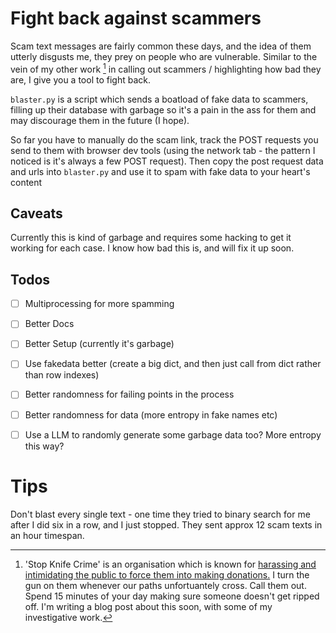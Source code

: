 
# Fight back against scammers

Scam text messages are fairly common these days, and the idea of them utterly disgusts me, they prey on people who are vulnerable.
Similar to the vein of my other work [^1] in calling out scammers / highlighting how bad they are, I give you a tool to fight back.

`blaster.py` is a script which sends a boatload of fake data to scammers, filling up their database with garbage so it's a pain in the ass for them and may discourage them in the future (I hope).

So far you have to manually do the scam link, track the POST requests you send to them with browser dev tools (using the network tab - the pattern I noticed is it's always a few POST request).
Then copy the post request data and urls into `blaster.py` and use it to spam with fake data to your heart's content


## Caveats

Currently this is kind of garbage and requires some hacking to get it working for each case. I know how bad this is, and will fix it up soon.

## Todos
- [ ] Multiprocessing for more spamming
- [ ] Better Docs
- [ ] Better Setup (currently it's garbage)
- [ ] Use fakedata better (create a big dict, and then just call from dict rather than row indexes)
- [ ] Better randomness for failing points in the process
- [ ] Better randomness for data (more entropy in fake names etc)
- [ ] Use a LLM to randomly generate some garbage data too? More entropy this way?


# Tips

Don't blast every single text - one time they tried to binary search for me after I did six in a row, and I just stopped. They sent approx 12 scam texts in an hour timespan.

[^1]: 'Stop Knife Crime' is an organisation which is known for [harassing and intimidating the public to force them into making donations.](https://docere.uk/articles/the-london-knife-crime-activists)
I turn the gun on them whenever our paths unfortuantely cross. Call them out. Spend 15 minutes of your day making sure someone doesn't get ripped off.
I'm writing a blog post about this soon, with some of my investigative work.
